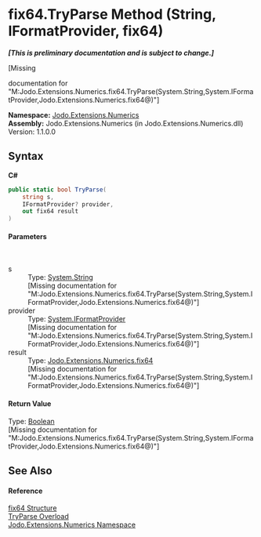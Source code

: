 # fix64.TryParse Method (String, IFormatProvider, fix64)
 _**\[This is preliminary documentation and is subject to change.\]**_

\[Missing <summary> documentation for "M:Jodo.Extensions.Numerics.fix64.TryParse(System.String,System.IFormatProvider,Jodo.Extensions.Numerics.fix64@)"\]

**Namespace:**&nbsp;<a href="N_Jodo_Extensions_Numerics">Jodo.Extensions.Numerics</a><br />**Assembly:**&nbsp;Jodo.Extensions.Numerics (in Jodo.Extensions.Numerics.dll) Version: 1.1.0.0

## Syntax

**C#**<br />
``` C#
public static bool TryParse(
	string s,
	IFormatProvider? provider,
	out fix64 result
)
```


#### Parameters
&nbsp;<dl><dt>s</dt><dd>Type: <a href="https://docs.microsoft.com/dotnet/api/system.string" target="_blank" rel="noopener noreferrer">System.String</a><br />\[Missing <param name="s"/> documentation for "M:Jodo.Extensions.Numerics.fix64.TryParse(System.String,System.IFormatProvider,Jodo.Extensions.Numerics.fix64@)"\]</dd><dt>provider</dt><dd>Type: <a href="https://docs.microsoft.com/dotnet/api/system.iformatprovider" target="_blank" rel="noopener noreferrer">System.IFormatProvider</a><br />\[Missing <param name="provider"/> documentation for "M:Jodo.Extensions.Numerics.fix64.TryParse(System.String,System.IFormatProvider,Jodo.Extensions.Numerics.fix64@)"\]</dd><dt>result</dt><dd>Type: <a href="T_Jodo_Extensions_Numerics_fix64">Jodo.Extensions.Numerics.fix64</a><br />\[Missing <param name="result"/> documentation for "M:Jodo.Extensions.Numerics.fix64.TryParse(System.String,System.IFormatProvider,Jodo.Extensions.Numerics.fix64@)"\]</dd></dl>

#### Return Value
Type: <a href="https://docs.microsoft.com/dotnet/api/system.boolean" target="_blank" rel="noopener noreferrer">Boolean</a><br />\[Missing <returns> documentation for "M:Jodo.Extensions.Numerics.fix64.TryParse(System.String,System.IFormatProvider,Jodo.Extensions.Numerics.fix64@)"\]

## See Also


#### Reference
<a href="T_Jodo_Extensions_Numerics_fix64">fix64 Structure</a><br /><a href="Overload_Jodo_Extensions_Numerics_fix64_TryParse">TryParse Overload</a><br /><a href="N_Jodo_Extensions_Numerics">Jodo.Extensions.Numerics Namespace</a><br />